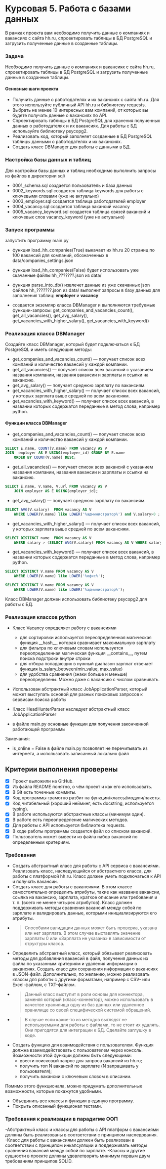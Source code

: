 # Курсовая 5.  Работа с базами данных

В рамках проекта вам необходимо получить данные о компаниях и вакансиях с сайта hh.ru, спроектировать таблицы в БД PostgreSQL и загрузить полученные данные в созданные таблицы.


### Задача
Необходимо получить данные о компаниях и вакансиях с сайта hh.ru, спроектировать таблицы в БД PostgreSQL и загрузить полученные данные в созданные таблицы.



#### Основные шаги проекта
- Получить данные о работодателях и их вакансиях с сайта hh.ru. Для этого используйте публичный API hh.ru и библиотеку requests.
- Выбрать не менее 10 интересных вам компаний, от которых вы будете получать данные о вакансиях по API.
- Спроектировать таблицы в БД PostgreSQL для хранения полученных данных о работодателях и их вакансиях. Для работы с БД используйте библиотеку psycopg2.
- Реализовать код, который заполняет созданные в БД PostgreSQL таблицы данными о работодателях и их вакансиях.
- Создать класс  DBManager для работы с данными в БД.

### Настройка базы данных и таблиц

Для настройки базы данных и таблиц необходимо выполнить запросы из файлов в директории sql/

- 0001_schema.sql  создается пользователь и база данных
- 0002_keywords.sql создается таблица  keywords для работы с ключевыми словами (уже не актуально)
- 0003_employer.sql создается таблица работодателей employer 
- 0004_vacancy.sql создается таблица вакансий vacancy
- 0005_vacancy_keyword.sql создается таблица связей вакансий и ключевых слов vacancy_keyword  (уже не актуально)

### Запуск программы
запустить программу main.py

- функция load_hh_companies(True)
  выкачает их hh.ru  20 страниц по 100 вакансий для компаний, 
    обозначенных в data/companies_settings.json
- функция load_hh_companies(False)
  будет использовать уже скачанные файлы hh_???????.json из data/

- функция parse_into_db()
  извлечет данные из уже скачанных json файлов hh_???????.json из data/
  выполнит запросы в базу данных для заполнения таблиц: **employer** и  **vacancy**

- создается экземляр класса DBManager и выполняются требуемые функции-запросы: 
get_companies_and_vacancies_count(), get_all_vacancies(), get_avg_salary(), get_vacancies_with_higher_salary(),  get_vacancies_with_keyword()  

### Реализация класса DBManager

Создайте класс DBManager, который будет подключаться к БД PostgreSQL и иметь следующие методы:
- get_companies_and_vacancies_count() — получает список всех компаний и количество вакансий у каждой компании.  
- get_all_vacancies() — получает список всех вакансий с указанием названия компании, названия вакансии и зарплаты и ссылки на вакансию.
- get_avg_salary() — получает среднюю зарплату по вакансиям.
- get_vacancies_with_higher_salary() — получает список всех вакансий, у которых зарплата выше средней по всем вакансиям.
- get_vacancies_with_keyword() — получает список всех вакансий, в названии которых содержатся переданные в метод слова, например python.


#### Функции класса DBManager
- get_companies_and_vacancies_count() — получает список всех компаний и количество вакансий у каждой компании.  

``` sql
SELECT E.name, COUNT(V.name) FROM vacancy AS V
JOIN  employer AS E USING(employer_id) GROUP BY E.name
	ORDER BY COUNT(V.name) DESC;
```

- get_all_vacancies() — получает список всех вакансий с указанием названия компании, названия вакансии и зарплаты и ссылки на вакансию.
``` sql
SELECT E.name, V.name, V.url FROM vacancy AS V
	JOIN employer AS E USING(employer_id);
```
	
- get_avg_salary() — получает среднюю зарплату по вакансиям.
``` sql
SELECT AVG(V.salary)  FROM vacancy AS V
	WHERE LOWER(V.name) like LOWER('%администратор%') and V.salary>0 ;
```


- get_vacancies_with_higher_salary() — получает список всех вакансий, у которых зарплата выше средней по всем вакансиям.
``` sql
SELECT DISTINCT name  FROM vacancy AS V
	WHERE salary > (SELECT AVG(V.salary) FROM vacancy AS V WHERE salary>0);
```
	
- get_vacancies_with_keyword() — получает список всех вакансий, в названии которых содержатся переданные в метод слова, например python.
``` sql
SELECT DISTINCT V.name FROM vacancy AS V
	WHERE LOWER(V.name) like LOWER('%офис%');

SELECT DISTINCT V.name FROM vacancy AS V
	WHERE LOWER(V.name) like LOWER('%администратор%');
```




Класс DBManager должен использовать библиотеку psycopg2 для работы с БД.


### Реализация классов python

- Класс Vacancy определяет работу с вакансиями
  - для сортировки используется переопределенная магическая функция \_\_hash\_\_, которая сравнивает максимальную зарплату
  - для фильтра по ключевым словам используется переопределенная магическая функция \_\_contains\_\_, путем поиска подстроки внутри строки
  - для отбора попадающих в нужный диапазон зарплат отвечает функция is_salary_between(min_value, max_value)
  - для удобства сравнения (знаки больше и меньше) переопределены. Можно даже с вакансию с числом сравнивать. 

- Использован абстрактный класс JobApplicationParser, который может выступать основой для разных поисковых запросов к сервисам поиска работы
- Класс HeadHunterParser наследует абстрактный класс JobApplicationParser
- в файле main.py основные функции для получения законченной работающей программы 

Замечания:
- is_online = False в файле main.py позволяет не перечитывать из интернета, а использовать записанный локально файл


## Критерии выполнения проверены


- [x]  Проект выложили на GitHub.
- [x]  Из файла README понятно, о чём проект и как его использовать.
- [x]  В Git есть точечные коммиты.
- [x]  Код программы грамотно разбит на функции/классы/модули/пакеты.
- [x]  Код читабельный (хороший нейминг, есть docstring, используется typing).
- [x]  В работе используются абстрактные классы (минимум один).
- [x]  В работе есть переопределение магических методов.
- [x]  Для работы с API используется библиотека requests.
- [x]  В ходе работы программы создается файл со списком вакансий.
- [x]  Пользователь может вывести из файла набор вакансий по определенным критериям.

### Требования

- Создать абстрактный класс для работы с API сервиса с вакансиями. Реализовать класс, наследующийся от абстрактного класса, для работы с платформой hh.ru. Класс должен уметь подключаться к API и получать вакансии.
- Создать класс для работы с вакансиями. В этом классе самостоятельно определить атрибуты, такие как название вакансии, ссылка на вакансию, зарплата, краткое описание или требования и т. п. (всего не менее четырех атрибутов). Класс должен поддерживать методы сравнения вакансий между собой по зарплате и валидировать данные, которыми инициализируются его атрибуты. 
- > Способами валидации данных может быть проверка, указана или нет зарплата. В этом случае выставлять значение зарплаты 0 или «Зарплата не указана» в зависимости от структуры класса.
- Определить абстрактный класс, который обязывает реализовать методы для добавления вакансий в файл, получения данных из файла по указанным критериям и удаления информации о вакансиях. Создать класс для сохранения информации о вакансиях в JSON-файл. Дополнительно, по желанию, можно реализовать классы для работы с другими форматами, например с CSV- или Excel-файлом, с TXT-файлом.
- > Данный класс выступит в роли основы для коннектора, заменяя который (класс-коннектор), можно использовать в качестве хранилища одну из баз данных или удаленное хранилище со своей специфической системой обращений.
- > В случае если какие-то из методов выглядят не используемыми для работы с файлами, то не стоит их удалять. Они пригодятся для интеграции к БД. Сделайте заглушку в коде.
- Создать функцию для взаимодействия с пользователем. Функция должна взаимодействовать с пользователем через консоль. Возможности этой функции должны быть следующими: 
  - ввести поисковый запрос для запроса вакансий из hh.ru;
  - получить топ N вакансий по зарплате (N запрашивать у пользователя);
  - получить вакансии с ключевым словом в описании.

Помимо этого функционала, можно придумать дополнительные возможности, которые покажутся удобными.
- Объединить все классы и функции в единую программу.
- Покрыть описанный функционал тестами.


### Требования к реализации в парадигме ООП
-Абстрактный класс и классы для работы с API платформ с вакансиями должны быть реализованы в соответствии с принципом наследования.
-Класс для работы с вакансиями должен быть реализован в соответствии с принципом инкапсуляции и поддерживать методы сравнения вакансий между собой по зарплате.
-Классы и другие сущности в проекте должны удовлетворять минимум первым двум требованиям принципов SOLID.

